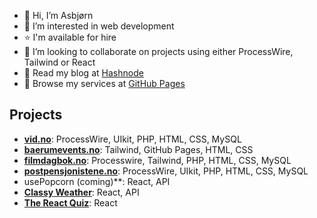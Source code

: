 - 👋 Hi, I’m Asbjørn
- 👀 I’m interested in web development
- ⭐️ I'm available for hire
- 💞️ I’m looking to collaborate on projects using either ProcessWire, Tailwind or React
- 📝 Read my blog at [Hashnode](https://asbjorn.hashnode.dev/)
- 🌟 Browse my services at [GitHub Pages](https://snobjorn.github.io/)

## Projects

- **[vid.no](https://www.vid.no/)**: ProcessWire, UIkit, PHP, HTML, CSS, MySQL
- **[baerumevents.no](https://www.baerumevents.no/)**: Tailwind, GitHub Pages, HTML, CSS
- **[filmdagbok.no](https://filmdagbok.no/)**: Processwire, Tailwind, PHP, HTML, CSS, MySQL
- **[postpensjonistene.no](https://www.postpensjonistene.no/)**: ProcessWire, UIkit, PHP, HTML, CSS, MySQL
- usePopcorn (coming)**: React, API
- **[Classy Weather](https://classy-weather-snobjorn.netlify.app/)**: React, API
- **[The React Quiz](https://react-quiz-snobjorn.netlify.app/)**: React

<!---
snobjorn/snobjorn is a ✨ special ✨ repository because its `README.md` (this file) appears on your GitHub profile.
You can click the Preview link to take a look at your changes.
--->
